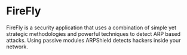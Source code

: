 # FireFly

FireFly is a security application that uses a combination of simple yet strategic methodologies and powerful techniques to detect ARP based attacks. Using passive modules ARPShield detects hackers inside your network.
